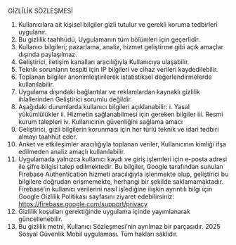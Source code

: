 GİZLİLİK SÖZLEŞMESİ
1.  Kullanıcılara ait kişisel bilgiler gizli tutulur ve gerekli koruma tedbirleri uygulanır.
2. Bu gizlilik taahhüdü, Uygulamanın tüm bölümleri için geçerlidir.
3. Kullanıcı bilgileri; pazarlama, analiz, hizmet geliştirme gibi açık amaçlar dışında paylaşılmaz.
4. Geliştirici, iletişim kanalları aracılığıyla Kullanıcıya ulaşabilir.
5. Teknik sorunların tespiti için IP bilgileri ve cihaz verileri kaydedilebilir.
6. Toplanan bilgiler anonimleştirilerek istatistiksel değerlendirmelerde kullanılabilir.
7. Uygulama dışındaki bağlantılar ve reklamlardan kaynaklı gizlilik ihlallerinden Geliştirici sorumlu değildir.
8. Aşağıdaki durumlarda kullanıcı bilgileri açıklanabilir:
i. Yasal yükümlülükler
ii. Hizmetin sağlanabilmesi için gereken bilgiler
iii. Resmi kurum talepleri
iv. Kullanıcının güvenliğini sağlama amacı
9. Geliştirici, gizli bilgilerin korunması için her türlü teknik ve idari tedbiri almayı taahhüt eder.
10. Anket ve etkileşimler aracılığıyla toplanan veriler, Kullanıcının kimliği ifşa edilmeden analiz amaçlı kullanılabilir.
11. Uygulamada yalnızca kullanıcı kaydı ve giriş işlemleri için e-posta adresi ile şifre bilgisi talep edilmektedir. Bu bilgiler, Google tarafından sunulan Firebase Authentication hizmeti aracılığıyla işlenmekte olup, geliştirici bu bilgilere doğrudan erişmemekte, herhangi bir şekilde saklamamaktadır. Firebase’in kullanıcı verilerini nasıl işlediğine ilişkin ayrıntılı bilgi için Google Gizlilik Politikası sayfasını ziyaret edebilirsiniz:
https://firebase.google.com/support/privacy
12. Gizlilik koşulları gerektiğinde uygulama içinde yayımlanarak güncellenebilir.
13. Bu gizlilik metni, Kullanıcı Sözleşmesi’nin ayrılmaz bir parçasıdır.
2025 Sosyal Güvenlik Mobil uygulaması. Tüm hakları saklıdır.
